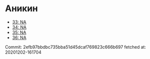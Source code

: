 # Аникин
- [33: NA](33.md)
- [34: NA](34.md)
- [35: NA](35.md)
- [36: NA](36.md)

Commit: 2efb97bbdbc735bba51d45dcaf769823c666b697
 fetched at: 20201202-161704
